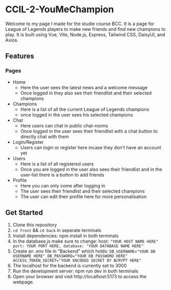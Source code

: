 # CClL-2-YouMeChampion

Welcome to my page I made for the studie course BCC. It is a page for League of Legends players to make new friends and find new champions to play. It is built using Vue, Vite, Node.js, Express, Tailwind CSS, DaisyUI, and Axios.

## Features
### Pages
  - Home
      - Here the user sees the latest news and a welcome message
      - Once logged in they also see their friendlist and their selected champions
  - Champions
      - Here is a list of all the current League of Legends champions
      - once logged in the user sees his selected champions
  - Chat
      - Here users can chat in public chat-rooms
      - Once logged in the user sees their friendlist with a chat button to directly chat with them
  - Login/Register
      - Users can login or register here incase they don't have an account yet
  - Users
      - Here is a list of all registered users
      - Once you are logged in the user also sees their friendlist and in the user-list there is a button to add friends
  - Profile
      - Here you can only come after logging in
      - The user sees their friendlist and their selected champions
      - The user can edit their profile here for more personalisation

## Get Started
  1. Clone this repository
  2. `cd front` && `cd back` in seperate terminals
  3. Install dependencies: npm install in both terminals
  4. In the database.js make sure to change:
    host: `"YOUR HOST NAME HERE" port: YOUR PORT HERE, database: "YOUR DATABASE NAME HERE"`
  5. Create an .env file in "Backend" which holds:
     `DB_USERNAME="YOUR DB USERNAME HERE" DB_PASSWORD="YOUR DB PASSWORD HERE" ACCESS_TOKEN_SECRET="YOUR ENCODED SECRET BY BCRYPT HERE"`
  6. The localhost for the backend is currently set to 3000
  7. Run the development server: npm run dev in both terminals
  8. Open your browser and visit http://localhost:5173 to access the webpage.
